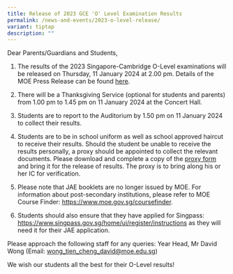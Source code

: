 ```yaml
---
title: Release of 2023 GCE 'O' Level Examination Results
permalink: /news-and-events/2023-o-level-release/
variant: tiptap
description: ""
---
```

<p>Dear Parents/Guardians and Students,</p><ol data-tight="true" class="tight"><li><p>The results of the 2023 Singapore-Cambridge O-Level examinations will be released on Thursday, 11 January 2024 at 2.00 pm. Details of the MOE Press Release can be found <a href="https://www.moe.gov.sg/news/press-releases/20240104-release-of-2023-singapore-cambridge-gce-o-level-examination-results-and-2024-joint-admissions-exercise" rel="noopener noreferrer nofollow" target="_blank">here</a>.</p></li><li><p>There will be a Thanksgiving Service (optional for students and parents) from 1.00 pm to 1.45 pm on 11 January 2024 at the Concert Hall.</p></li><li><p>Students are to report to the Auditorium by 1.50 pm on 11 January 2024 to collect their results.</p></li><li><p>Students are to be in school uniform as well as school approved haircut to receive their results. Should the student be unable to receive the results personally, a proxy should be appointed to collect the relevant documents. Please download and complete a copy of the <a href="/files/Proxy_Authorisation_Form.pdf" rel="noopener noreferrer nofollow" target="_blank">proxy form</a> and bring it for the release of results. The proxy is to bring along his or her IC for verification.</p></li><li><p>Please note that JAE booklets are no longer issued by MOE. For information about post-secondary institutions, please refer to MOE Course Finder: <a href="https://www.moe.gov.sg/coursefinder" rel="noopener noreferrer nofollow" target="_blank">https://www.moe.gov.sg/coursefinder</a>.</p></li><li><p>Students should also ensure that they have applied for Singpass: <a href="https://www.singpass.gov.sg/home/ui/register/instructions" rel="noopener noreferrer nofollow" target="_blank">https://www.singpass.gov.sg/home/ui/register/instructions</a> as they will need it for their JAE application.</p></li></ol><p>Please approach the following staff for any queries: Year Head, Mr David Wong (Email: <a href="mailto:wong_tien_cheng_david@moe.edu.sg" rel="noopener noreferrer nofollow" target="_blank">wong_tien_cheng_david@moe.edu.sg</a>)</p><p></p><p>We wish our students all the best for their O-Level results!</p>
